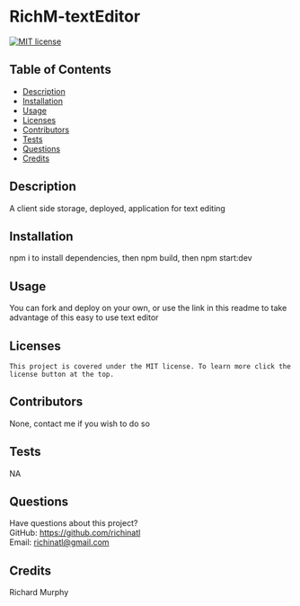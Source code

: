 # RichM-textEditor

[![MIT license](https://img.shields.io/badge/License-MIT-blue.svg)](https://lbesson.mit-license.org/)

## Table of Contents

- [Description](#description)
- [Installation](#installation)
- [Usage](#usage)
- [Licenses](#licenses)
- [Contributors](#contributors)
- [Tests](#tests)
- [Questions](#questions)
- [Credits](#credits)

## Description

A client side storage, deployed, application for text editing

## Installation

npm i to install dependencies, then npm build, then npm start:dev

## Usage

You can fork and deploy on your own, or use the link in this readme to take advantage of this easy to use text editor

## Licenses

    This project is covered under the MIT license. To learn more click the license button at the top.

## Contributors

None, contact me if you wish to do so

## Tests

NA

## Questions

Have questions about this project?  
 GitHub: https://github.com/richinatl  
 Email: richinatl@gmail.com

## Credits

Richard Murphy
